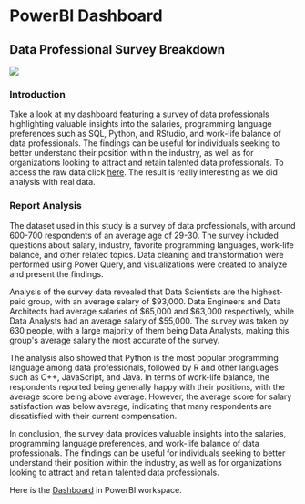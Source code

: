 # PowerBI Dashboard

## Data Professional Survey Breakdown

<image src="/resources/PowerBI_Portfolio_1.jpg"/>

### Introduction

Take a look at my dashboard featuring a survey of data professionals highlighting valuable insights into the salaries, programming language preferences such as SQL, Python, and RStudio, and work-life balance of data professionals. The findings can be useful for individuals seeking to better understand their position within the industry, as well as for organizations looking to attract and retain talented data professionals.
To access the raw data click [here](https://github.com/AlexTheAnalyst/Power-BI/blob/main/Power%20BI%20-%20Final%20Project.xlsx). The result is really interesting as we did analysis with real data.

### Report Analysis

The dataset used in this study is a survey of data professionals, with around 600-700 respondents of an average age of 29-30. The survey included questions about salary, industry, favorite programming languages, work-life balance, and other related topics. Data cleaning and transformation were performed using Power Query, and visualizations were created to analyze and present the findings.

Analysis of the survey data revealed that Data Scientists are the highest-paid group, with an average salary of $93,000. Data Engineers and Data Architects had average salaries of $65,000 and $63,000 respectively, while Data Analysts had an average salary of $55,000. The survey was taken by 630 people, with a large majority of them being Data Analysts, making this group's average salary the most accurate of the survey.

The analysis also showed that Python is the most popular programming language among data professionals, followed by R and other languages such as C++, JavaScript, and Java. In terms of work-life balance, the respondents reported being generally happy with their positions, with the average score being above average. However, the average score for salary satisfaction was below average, indicating that many respondents are dissatisfied with their current compensation.

In conclusion, the survey data provides valuable insights into the salaries, programming language preferences, and work-life balance of data professionals. The findings can be useful for individuals seeking to better understand their position within the industry, as well as for organizations looking to attract and retain talented data professionals.

Here is the [Dashboard](https://app.powerbi.com/groups/me/reports/86ab1e69-3b31-4678-9e8e-d5af56adb65a/ReportSection) in PowerBI workspace.